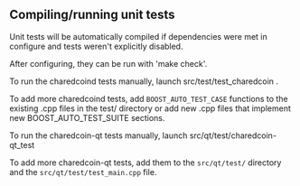Compiling/running unit tests
------------------------------------

Unit tests will be automatically compiled if dependencies were met in configure
and tests weren't explicitly disabled.

After configuring, they can be run with 'make check'.

To run the charedcoind tests manually, launch src/test/test_charedcoin .

To add more charedcoind tests, add `BOOST_AUTO_TEST_CASE` functions to the existing
.cpp files in the test/ directory or add new .cpp files that
implement new BOOST_AUTO_TEST_SUITE sections.

To run the charedcoin-qt tests manually, launch src/qt/test/charedcoin-qt_test

To add more charedcoin-qt tests, add them to the `src/qt/test/` directory and
the `src/qt/test/test_main.cpp` file.
